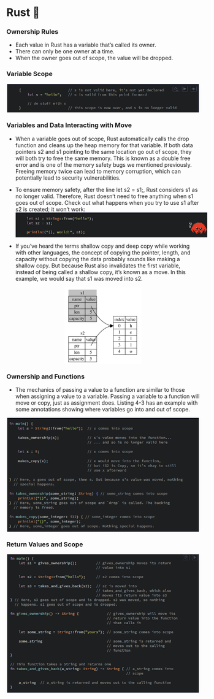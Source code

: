 # Rust 🦀
### Ownership Rules
- Each value in Rust has a variable that’s called its owner.
- There can only be one owner at a time.
- When the owner goes out of scope, the value will be dropped.

### Variable Scope
<img
  src="Images\Screenshot 2023-02-08 062557.png"
  alt="Alt text"
  title="Optional title"
  style="display: block; margin: 0 auto; max-width: 500px">

### Variables and Data Interacting with Move
-  When a variable goes out of scope, Rust automatically calls the drop function and cleans up the heap memory for that variable. If both data pointers s2 and s1 pointing to the same location go out of scope, they will both try to free the same memory. This is known as a double free error and is one of the memory safety bugs we mentioned previously. Freeing memory twice can lead to memory corruption, which can potentially lead to security vulnerabilities.

- To ensure memory safety, after the line let s2 = s1;, Rust considers s1 as no longer valid. Therefore, Rust doesn’t need to free anything when s1 goes out of scope. Check out what happens when you try to use s1 after s2 is created; it won’t work:
<img
  src="Images\Screenshot 2023-02-08 063253.png"
  alt="Alt text"
  title="Optional title"
  style="display: block; margin: 0 auto; max-width: 500px">

- If you’ve heard the terms shallow copy and deep copy while working with other languages, the concept of copying the pointer, length, and capacity without copying the data probably sounds like making a shallow copy. But because Rust also invalidates the first variable, instead of being called a shallow copy, it’s known as a move. In this example, we would say that s1 was moved into s2.

<img
  src="Images\trpl04-04.svg"
  alt="Alt text"
  title="Optional title"
  style="display: block; margin: 0 auto; width: 200px">

### Ownership and Functions
- The mechanics of passing a value to a function are similar to those when assigning a value to a variable. Passing a variable to a function will move or copy, just as assignment does. Listing 4-3 has an example with some annotations showing where variables go into and out of scope.

<img
  src="Images\Screenshot 2023-02-08 055445.png"
  alt="Alt text"
  title="Optional title"
  style="display: block; margin: 0 auto; max-width: 500px">

### Return Values and Scope

<img
src="Images\Screenshot 2023-02-08 055529.png"
alt="Alt text"
title="Optional title"
style="display: block; margin: 0 auto; max-width: 500px">
